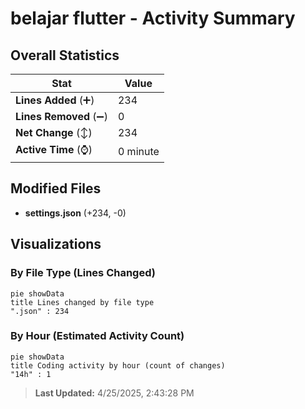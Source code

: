 # belajar flutter - Activity Summary 

## Overall Statistics

| Stat                   | Value                                                             |
| ---------------------- | ----------------------------------------------------------------- |
| **Lines Added** (➕)   | 234                                          |
| **Lines Removed** (➖) | 0                                        |
| **Net Change** (↕)    | 234                |
| **Active Time** (⌚)   | 0 minute |


## Modified Files
- **settings.json** (+234, -0)

## Visualizations

### By File Type (Lines Changed)

```mermaid
pie showData
title Lines changed by file type
".json" : 234
```

### By Hour (Estimated Activity Count)

```mermaid
pie showData
title Coding activity by hour (count of changes)
"14h" : 1
```


> **Last Updated:** 4/25/2025, 2:43:28 PM